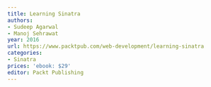 ```yaml
---
title: Learning Sinatra
authors:
- Sudeep Agarwal
- Manoj Sehrawat
year: 2016
url: https://www.packtpub.com/web-development/learning-sinatra
categories:
- Sinatra
prices: 'ebook: $29'
editor: Packt Publishing
---
```

